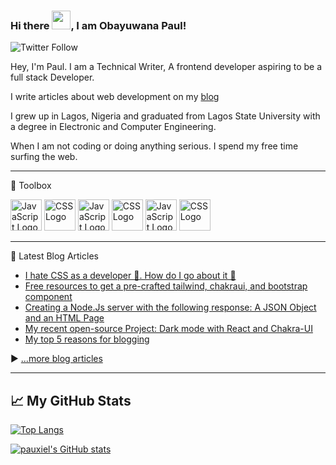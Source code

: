 ### Hi there <img src="https://raw.githubusercontent.com/MartinHeinz/MartinHeinz/master/wave.gif" width="30px">, I am Obayuwana Paul!

![Twitter Follow](https://img.shields.io/twitter/follow/obayuwanapaul?style=social)

Hey, I'm Paul. I am a Technical Writer, A frontend developer aspiring to be a full stack Developer.

I write articles about web development on my [blog](https://obayuwanapaul.hashnode.dev/)

I grew up in Lagos, Nigeria and graduated from Lagos State University with a degree in Electronic and Computer Engineering.

When I am not coding or doing anything serious. I spend my free time surfing the web.


---

🧰 Toolbox

<img src="https://cdn.worldvectorlogo.com/logos/javascript.svg" alt="JavaScript Logo" width="50" height="50"/> <img src="https://cdn.worldvectorlogo.com/logos/css3.svg" alt="CSS Logo" width="50" height="50"/> <img src="https://cdn.worldvectorlogo.com/logos/react.svg" alt="JavaScript Logo" width="50" height="50"/> <img src="https://cdn.worldvectorlogo.com/logos/html5.svg" alt="CSS Logo" width="50" height="50"/> <img src="https://cdn.worldvectorlogo.com/logos/nodejs.svg" alt="JavaScript Logo" width="50" height="50"/> <img src="https://cdn.worldvectorlogo.com/logos/redux.svg" alt="CSS Logo" width="50" height="50"/>






---

📘 Latest Blog Articles

<!-- BLOG-POST-LIST:START -->
- [I hate CSS as a developer 😬. How do I go about it 🥴](https://obayuwanapaul.hashnode.dev/i-hate-css-as-a-developer-how-do-i-go-about-it)
- [Free resources to get a pre-crafted tailwind, chakraui, and bootstrap component](https://obayuwanapaul.hashnode.dev/free-resources-to-get-a-pre-crafted-tailwind-chakraui-and-bootstrap-component)
- [Creating a Node.Js server with the following response: A JSON Object and an HTML Page](https://obayuwanapaul.hashnode.dev/creating-a-nodejs-server-with-the-following-response-a-json-object-and-an-html-page)
- [My recent open-source Project: Dark mode with React and Chakra-UI](https://obayuwanapaul.hashnode.dev/my-recent-open-source-project-dark-mode-with-react-and-chakra-ui)
- [My top 5 reasons for blogging](https://obayuwanapaul.hashnode.dev/my-top-5-reasons-for-blogging)
<!-- BLOG-POST-LIST:END -->

▶ [...more blog articles](https://obayuwanapaul.hashnode.dev)

---



## &#x1f4c8; My GitHub Stats

[![Top Langs](https://github-readme-stats.vercel.app/api/top-langs/?username=pauxiel&hide=java,html,css&theme=radical)](https://github.com/anuraghazra/github-readme-stats)

[![pauxiel's GitHub stats](https://github-readme-stats.vercel.app/api?username=pauxiel&theme=radical)](https://github.com/anuraghazra/github-readme-stats)







   


